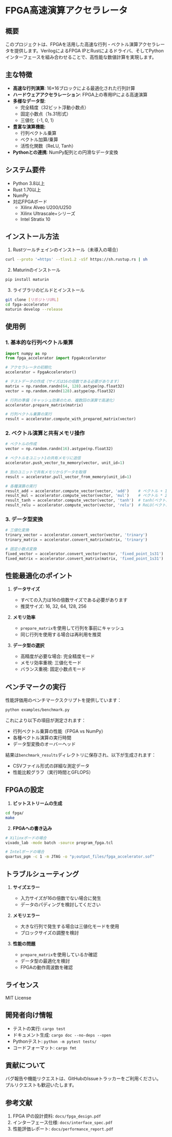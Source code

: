# FPGA高速演算アクセラレータ

## 概要
このプロジェクトは、FPGAを活用した高速な行列・ベクトル演算アクセラレータを提供します。VerilogによるFPGA IPとRustによるドライバ、そしてPythonインターフェースを組み合わせることで、高性能な数値計算を実現します。

## 主な特徴

- **高速な行列演算**: 16×16ブロックによる最適化された行列計算
- **ハードウェアアクセラレーション**: FPGA上の専用IPによる高速演算
- **多様なデータ型**: 
  - 完全精度（32ビット浮動小数点）
  - 固定小数点（1s.31形式）
  - 三値化（-1, 0, 1）
- **豊富な演算機能**:
  - 行列ベクトル乗算
  - ベクトル加算/乗算
  - 活性化関数（ReLU, Tanh）
- **Pythonとの連携**: NumPy配列との円滑なデータ変換

## システム要件

- Python 3.8以上
- Rust 1.70以上
- NumPy
- 対応FPGAボード
  - Xilinx Alveo U200/U250
  - Xilinx Ultrascale+シリーズ
  - Intel Stratix 10

## インストール方法

1. Rustツールチェインのインストール（未導入の場合）
```bash
curl --proto '=https' --tlsv1.2 -sSf https://sh.rustup.rs | sh
```

2. Maturinのインストール
```bash
pip install maturin
```

3. ライブラリのビルドとインストール
```bash
git clone [リポジトリURL]
cd fpga-accelerator
maturin develop --release
```

## 使用例

### 1. 基本的な行列ベクトル乗算

```python
import numpy as np
from fpga_accelerator import FpgaAccelerator

# アクセラレータの初期化
accelerator = FpgaAccelerator()

# テストデータの作成（サイズは16の倍数である必要があります）
matrix = np.random.randn(64, 128).astype(np.float32)
vector = np.random.randn(128).astype(np.float32)

# 行列の準備（キャッシュ効果のため、複数回の演算で高速化）
accelerator.prepare_matrix(matrix)

# 行列ベクトル乗算の実行
result = accelerator.compute_with_prepared_matrix(vector)
```

### 2. ベクトル演算と共有メモリ操作

```python
# ベクトルの作成
vector = np.random.randn(16).astype(np.float32)

# ベクトルをユニット1の共有メモリに送信
accelerator.push_vector_to_memory(vector, unit_id=1)

# 別のユニットで共有メモリからデータを取得
result = accelerator.pull_vector_from_memory(unit_id=1)

# 各種演算の実行
result_add = accelerator.compute_vector(vector, 'add')    # ベクトル + 1
result_mul = accelerator.compute_vector(vector, 'mul')    # ベクトル * 2
result_tanh = accelerator.compute_vector(vector, 'tanh')  # tanh(ベクトル)
result_relu = accelerator.compute_vector(vector, 'relu')  # ReLU(ベクトル)
```

### 3. データ型変換

```python
# 三値化変換
trinary_vector = accelerator.convert_vector(vector, 'trinary')
trinary_matrix = accelerator.convert_matrix(matrix, 'trinary')

# 固定小数点変換
fixed_vector = accelerator.convert_vector(vector, 'fixed_point_1s31')
fixed_matrix = accelerator.convert_matrix(matrix, 'fixed_point_1s31')
```

## 性能最適化のポイント

1. **データサイズ**
   - すべての入力は16の倍数サイズである必要があります
   - 推奨サイズ: 16, 32, 64, 128, 256

2. **メモリ効率**
   - `prepare_matrix`を使用して行列を事前にキャッシュ
   - 同じ行列を使用する場合は再利用を推奨

3. **データ型の選択**
   - 高精度が必要な場合: 完全精度モード
   - メモリ効率重視: 三値化モード
   - バランス重視: 固定小数点モード

## ベンチマークの実行

性能評価用のベンチマークスクリプトを提供しています：

```bash
python examples/benchmark.py
```

これにより以下の項目が測定されます：
- 行列ベクトル乗算の性能（FPGA vs NumPy）
- 各種ベクトル演算の実行時間
- データ型変換のオーバーヘッド

結果は`benchmark_results`ディレクトリに保存され、以下が生成されます：
- CSVファイル形式の詳細な測定データ
- 性能比較グラフ（実行時間とGFLOPS）

## FPGAの設定

1. **ビットストリームの生成**
```bash
cd fpga/
make
```

2. **FPGAへの書き込み**
```bash
# Xilinxボードの場合
vivado_lab -mode batch -source program_fpga.tcl

# Intelボードの場合
quartus_pgm -c 1 -m JTAG -o "p;output_files/fpga_accelerator.sof"
```

## トラブルシューティング

1. **サイズエラー**
   - 入力サイズが16の倍数でない場合に発生
   - データのパディングを検討してください

2. **メモリエラー**
   - 大きな行列で発生する場合は三値化モードを使用
   - ブロックサイズの調整を検討

3. **性能の問題**
   - `prepare_matrix`を使用しているか確認
   - データ型の最適化を検討
   - FPGAの動作周波数を確認

## ライセンス

MIT License

## 開発者向け情報

- テストの実行: `cargo test`
- ドキュメント生成: `cargo doc --no-deps --open`
- Pythonテスト: `python -m pytest tests/`
- コードフォーマット: `cargo fmt`

## 貢献について

バグ報告や機能リクエストは、GitHubのIssueトラッカーをご利用ください。
プルリクエストも歓迎いたします。

## 参考文献

1. FPGA IPの設計資料: `docs/fpga_design.pdf`
2. インターフェース仕様: `docs/interface_spec.pdf`
3. 性能評価レポート: `docs/performance_report.pdf`